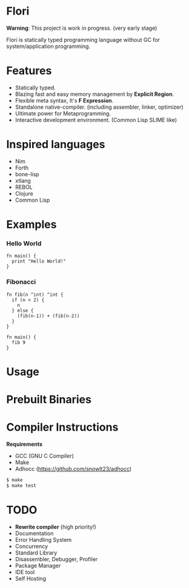 
# Flori

**Warning**: This project is work in progress. (very early stage)  

Flori is statically typed programming language without GC for system/application programming.

# Features

- Statically typed.
- Blazing fast and easy memory management by **Explicit Region**.
- Flexible meta syntax, It's **F Expression**.
- Standalone native-compiler. (including assembler, linker, optimizer)
- Ultimate power for Metaprogramming.
- Interactive development environment. (Common Lisp SLIME like)

# Inspired languages

- Nim
- Forth
- bone-lisp
- xtlang
- REBOL
- Clojure
- Common Lisp

# Examples

### Hello World
```
fn main() {
  print "Hello World!"
}
```

### Fibonacci
```
fn fib(n ^int) ^int {
  if (n < 2) {
    n
  } else {
    (fib(n-1)) + (fib(n-2))
  }
}

fn main() {
  fib 9
}
```

# Usage

<TODO>

# Prebuilt Binaries

<TODO>

# Compiler Instructions

**Requirements**

- GCC (GNU C Compiler)
- Make
- Adhocc (<https://github.com/snowlt23/adhocc>)

```sh
$ make
$ make test
```

# TODO

- **Rewrite compiler** (high priority!)
- Documentation
- Error Handling System
- Concurrency
- Standard Library
- Disassembler, Debugger, Profiler
- Package Manager
- IDE tool
- Self Hosting
